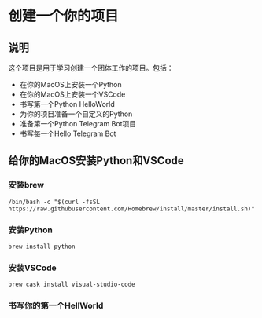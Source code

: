# 创建一个你的项目

## 说明

这个项目是用于学习创建一个团体工作的项目。包括：

* 在你的MacOS上安装一个Python
* 在你的MacOS上安装一个VSCode
* 书写第一个Python HelloWorld
* 为你的项目准备一个自定义的Python
* 准备第一个Python Telegram Bot项目
* 书写每一个Hello Telegram Bot

## 给你的MacOS安装Python和VSCode

### 安装brew

```
/bin/bash -c "$(curl -fsSL https://raw.githubusercontent.com/Homebrew/install/master/install.sh)"
```

### 安装Python

```
brew install python
```

### 安装VSCode

```
brew cask install visual-studio-code
```

### 书写你的第一个HellWorld

